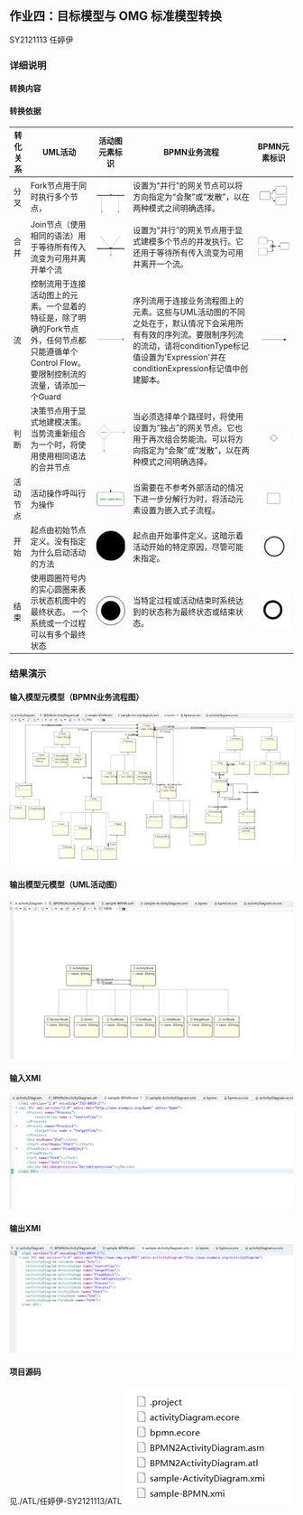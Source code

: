 
## 作业四：目标模型与 OMG 标准模型转换

SY2121113 任婷伊

### 详细说明

#### 转换内容


#### 转换依据

|转化关系 | UML活动 | 活动图元素标识 | BPMN业务流程 | BPMN元素标识 |
| ---- | ---- | ---- | ---- | ---- |
|分叉 | Fork节点用于同时执行多个节点， |![avatar](./image/A1.png)  |  设置为“并行”的网关节点可以将方向指定为“会聚”或“发散”，以在两种模式之间明确选择。  | ![avatar](./image/Fork-Notation.png) |
| 合并 | Join节点（使用相同的语法）用于等待所有传入流变为可用并离开单个流 |     ![avatar](./image/A2.png) | 设置为“并行”的网关节点用于显式建模多个节点的并发执行。它还用于等待所有传入流变为可用并离开一个流。 |   ![avatar](./image/Join-Notation.png)    |
| 流 | 控制流用于连接活动图上的元素。一个显着的特征是，除了明确的Fork节点外，任何节点都只能遵循单个Control Flow。要限制控制流的流量，请添加一个Guard | ![avatar](./image/A3.png)     | 序列流用于连接业务流程图上的元素。这些与UML活动图的不同之处在于，默认情况下会采用所有有效的序列流。要限制序列流的流动，请将conditionType标记值设置为'Expression'并在conditionExpression标记值中创建脚本。 |   ![avatar](./image/SequenceFlow-Notation.png)     |
| 判断 | 决策节点用于显式地建模决策。当势流重新组合为一个时，将使用使用相同语法的合并节点 |   ![avatar](./image/A4.png)   | 当必须选择单个路径时，将使用设置为“独占”的网关节点。它也用于再次组合势能流。可以将方向指定为“会聚”或“发散”，以在两种模式之间明确选择。 |   ![avatar](./image/Gateway-Notation.png)   |
| 活动节点 | 活动操作呼叫行为操作 |  ![avatar](./image/A5.png)    | 当需要在不参考外部活动的情况下进一步分解行为时，将活动元素设置为嵌入式子流程。 |  ![avatar](./image/Activity-Notation.png)    |
| 开始 | 起点由初始节点定义。没有指定为什么启动活动的方法 |   ![avatar](./image/A6.png)   | 起点由开始事件定义。这暗示着活动开始的特定原因，尽管可能未指定。 |   ![avatar](./image/B6.png)   |
| 结束 | 使用圆圈符号内的实心圆圈来表示状态机图中的最终状态。 一个系统或一个过程可以有多个最终状态 |   ![avatar](./image/A7.png)      | 当特定过程或活动结束时系统达到的状态称为最终状态或结束状态。 |   ![avatar](./image/B7.png)   |

### 结果演示

#### 输入模型元模型（BPMN业务流程图）

![avatar](./image/输入模型元模型.png)

####  输出模型元模型（UML活动图）

![avatar](./image/输出模型元模型.png)

#### 输入XMI

![avatar](./image/输入XMI.png)

#### 输出XMI

![avatar](./image/输出XMI.png)

#### 项目源码

见./ATL/任婷伊-SY2121113/ATL
![avatar](./image/项目源码.png)